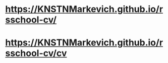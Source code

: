 
# https://KNSTNMarkevich.github.io/rsschool-cv/ #

# https://KNSTNMarkevich.github.io/rsschool-cv/cv #

